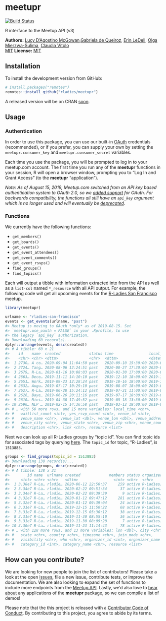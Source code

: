 
<!-- README.md is generated from README.Rmd. Please edit the Rmd file -->

# meetupr

[![Build
Status](https://travis-ci.org/rladies/meetupr.svg?branch=master)](https://travis-ci.org/rladies/meetupr)

R interface to the Meetup API (v3)

**Authors:** [Lucy D’Agostino
McGowan](http://www.lucymcgowan.com),[Gabriela de Queiroz](http://gdequeiroz.github.io/), [Erin
LeDell](http://www.stat.berkeley.edu/~ledell/), [Olga
Mierzwa-Sulima](https://github.com/olgamie), [Claudia
Vitolo](https://github.com/cvitolo)<br/>
[MIT](https://opensource.org/licenses/MIT) **License:**
[MIT](https://opensource.org/licenses/MIT)

## Installation

To install the development version from GitHub:

``` r
# install.packages("remotes")
remotes::install_github("rladies/meetupr")
```

A released version will be on CRAN
[soon](https://github.com/rladies/meetupr/issues/24).

## Usage

### Authentication

In order to use this package, you can use our built-in
[OAuth](https://www.meetup.com/meetup_api/auth/) credentials
(recommended), or if you prefer, you can supply your own by setting the
`meetupr.consumer_key` and `meetupr.consumer_secret` variables.

Each time you use the package, you will be prompted to log in to your
meetup.com account. The first time you run any of the **meetupr**
functions in your session, R will open a browser window, prompting you
to “Log In and Grant Access” (to the **meetupr** “application”).

*Note: As of August 15, 2019, Meetup.com switched from an API key based
authentication system to OAuth 2.0, so we [added
support](https://github.com/rladies/meetupr/issues/51) for OAuth. For
backwards compatibility, the functions all still have an `api_key`
argument which is no longer used and will eventually be
[deprecated](https://github.com/rladies/meetupr/issues/59).*

### Functions

We currently have the following functions:

  - `get_members()`
  - `get_boards()`
  - `get_events()`  
  - `get_event_attendees()`  
  - `get_event_comments()`
  - `get_event_rsvps()`
  - `find_groups()`
  - `find_topics()`

Each will output a tibble with information extracted into from the API
as well as a `list-col` named `*_resource` with all API output. For
example, the following code will get all upcoming events for the
[R-Ladies San Francisco](https://meetup.com/rladies-san-francisco)
meetup.

``` r
library(meetupr)

urlname <- "rladies-san-francisco"
events <- get_events(urlname, "past")
#> Meetup is moving to OAuth *only* as of 2019-08-15. Set
#> `meetupr.use_oauth = FALSE` in your .Rprofile, to use
#> the legacy `api_key` authorization.
#> Downloading 60 record(s)...
dplyr::arrange(events, desc(created))
#> # A tibble: 60 x 21
#>    id    name  created             status time                local_date
#>    <chr> <chr> <dttm>              <chr>  <dttm>              <date>    
#>  1 2730… A co… 2020-09-04 11:04:50 past   2020-09-10 15:30:00 2020-09-10
#>  2 2724… Tang… 2020-08-06 12:24:51 past   2020-08-27 17:30:00 2020-08-27
#>  3 2679… R-La… 2020-01-16 10:08:03 past   2020-01-30 17:00:00 2020-01-30
#>  4 2663… Dece… 2019-11-11 14:10:10 past   2019-12-10 18:00:00 2019-12-10
#>  5 2651… Work… 2019-09-23 12:28:24 past   2019-10-16 18:00:00 2019-10-16
#>  6 2632… Augu… 2019-07-17 10:29:10 past   2019-08-07 18:00:00 2019-08-07
#>  7 2627… R-La… 2019-06-28 15:24:12 past   2019-07-21 11:00:00 2019-07-21
#>  8 2626… Baye… 2019-06-26 20:11:16 past   2019-07-17 18:00:00 2019-07-17
#>  9 2610… Mini… 2019-04-30 17:49:52 past   2019-05-18 13:30:00 2019-05-18
#> 10 2590… NLP … 2019-02-15 14:36:58 past   2019-03-12 18:00:00 2019-03-12
#> # … with 50 more rows, and 15 more variables: local_time <chr>,
#> #   waitlist_count <int>, yes_rsvp_count <int>, venue_id <int>,
#> #   venue_name <chr>, venue_lat <dbl>, venue_lon <dbl>, venue_address_1 <chr>,
#> #   venue_city <chr>, venue_state <chr>, venue_zip <chr>, venue_country <chr>,
#> #   description <chr>, link <chr>, resource <list>
```

Next we can look up all R-Ladies groups by “topic id”. You can find
topic ids for associated tags by querying
[here](https://secure.meetup.com/meetup_api/console/?path=/find/topics).
The `topic_id` for topic, “R-Ladies”, is `1513883`.

``` r
groups <- find_groups(topic_id = 1513883)
#> Downloading 138 record(s)...
dplyr::arrange(groups, desc(created))
#> # A tibble: 138 x 21
#>        id name  urlname created             members status organizer   lat
#>     <int> <chr> <chr>   <dttm>                <int> <chr>  <chr>     <dbl>
#>  1 3.38e7 R-La… rladie… 2020-06-12 22:50:37     259 active R-Ladies… -1.29
#>  2 3.34e7 R-La… rladie… 2020-02-22 09:51:34      37 active R-Ladies… 52.4 
#>  3 3.34e7 R-La… rladie… 2020-02-22 09:39:39       9 active R-Ladies… 43.3 
#>  4 3.32e7 R-La… rladie… 2020-01-12 09:47:12     281 active R-Ladies… 25.7 
#>  5 3.32e7 R-La… rladie… 2020-01-12 09:39:04      24 active R-Ladies… 51.8 
#>  6 3.31e7 R-La… rladie… 2019-12-15 11:50:22      68 active R-Ladies… 38.9 
#>  7 3.31e7 R-La… rladie… 2019-12-15 05:30:12      38 active R-Ladies…  6.93
#>  8 3.31e7 R-La… rladie… 2019-11-30 08:55:10      36 active R-Ladies… 30.0 
#>  9 3.31e7 R-La… rladie… 2019-11-30 08:09:20       7 active R-Ladies… 43.0 
#> 10 3.30e7 R-La… rladie… 2019-11-23 11:14:43      78 active R-Ladies… 19.0 
#> # … with 128 more rows, and 13 more variables: lon <dbl>, city <chr>,
#> #   state <chr>, country <chr>, timezone <chr>, join_mode <chr>,
#> #   visibility <chr>, who <chr>, organizer_id <int>, organizer_name <chr>,
#> #   category_id <int>, category_name <chr>, resource <list>
```

## How can you contribute?

We are looking for new people to join the list of contributors\! Please
take a look at the open
[issues](https://github.com/rladies/meetupr/issues), file a new issue,
contribute tests, or improve the documentation. We are also looking to
expand the set of functions to include more endpoints from the [Meetup
API](https://www.meetup.com/meetup_api/). Lastly, we’d also love to
[hear about](https://github.com/rladies/meetupr/issues/74) any
applications of the **meetupr** package, so we can compile a list of
demos\!

Please note that the this project is released with a [Contributor Code
of Conduct](CODE_OF_CONDUCT.md). By contributing to this project, you
agree to abide by its terms.
